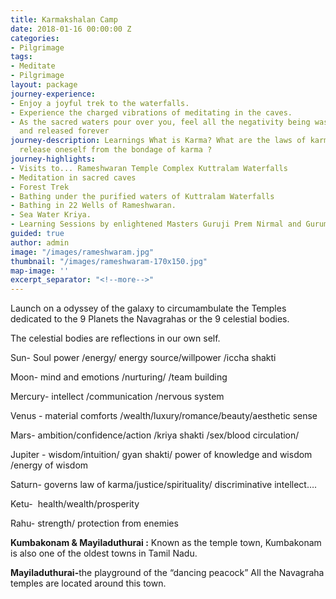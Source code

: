 ```yaml
---
title: Karmakshalan Camp
date: 2018-01-16 00:00:00 Z
categories:
- Pilgrimage
tags:
- Meditate
- Pilgrimage
layout: package
journey-experience:
- Enjoy a joyful trek to the waterfalls.
- Experience the charged vibrations of meditating in the caves.
- As the sacred waters pour over you, feel all the negativity being washed away, cleansed
  and released forever
journey-description: Learnings What is Karma? What are the laws of karma ?<br>How
  release oneself from the bondage of karma ?
journey-highlights:
- Visits to... Rameshwaran Temple Complex Kuttralam Waterfalls
- Meditation in sacred caves
- Forest Trek
- Bathing under the purified waters of Kuttralam Waterfalls
- Bathing in 22 Wells of Rameshwaran.
- Sea Water Kriya.
- Learning Sessions by enlightened Masters Guruji Prem Nirmal and Guruma Bhartiji
guided: true
author: admin
image: "/images/rameshwaram.jpg"
thumbnail: "/images/rameshwaram-170x150.jpg"
map-image: ''
excerpt_separator: "<!--more-->"
---
```


<p>Launch on a odyssey of the galaxy to circumambulate the Temples dedicated to the 9 Planets the Navagrahas or the 9 celestial bodies.<!--more--></p>
<p>The celestial bodies are reflections in our own self.</p>
<p>Sun- Soul power /energy/ energy source/willpower /iccha shakti</p>
<p>Moon- mind and emotions /nurturing/ /team building</p>
<p>Mercury- intellect /communication /nervous system </p>
<p>Venus - material comforts /wealth/luxury/romance/beauty/aesthetic sense</p>
<p>Mars- ambition/confidence/action /kriya shakti /sex/blood circulation/</p>
<p>Jupiter - wisdom/intuition/ gyan shakti/ power of knowledge and wisdom /energy of wisdom</p>
<p>Saturn- governs law of karma/justice/spirituality/ discriminative intellect….</p>
<p>Ketu-  health/wealth/prosperity</p>
<p>Rahu- strength/ protection from enemies</p>
<p><strong>Kumbakonam &amp; Mayiladuthurai :</strong> Known as the temple town, Kumbakonam is also one of the oldest towns in Tamil Nadu.</p>
<p><strong>Mayiladuthurai-</strong>the playground of the “dancing peacock” All the Navagraha temples are located around this town.</p>
